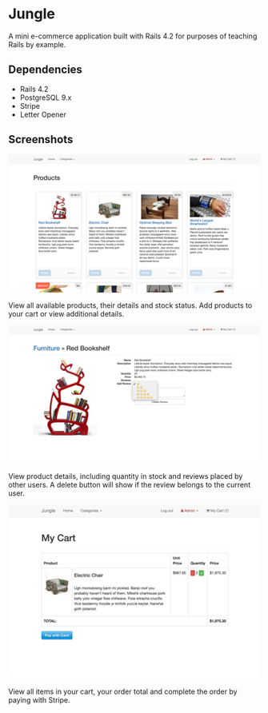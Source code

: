 # Jungle

A mini e-commerce application built with Rails 4.2 for purposes of teaching Rails by example.

## Dependencies

* Rails 4.2 
* PostgreSQL 9.x
* Stripe
* Letter Opener

## Screenshots
 ![image](https://github.com/drhaliburton/jungle-rails/blob/master/public/Screenshots/all_products.png?raw=true)

 View all available products, their details and stock status. Add products to your cart or view additional details.

![image](https://github.com/drhaliburton/jungle-rails/blob/master/public/Screenshots/product_view.png?raw=true)

View product details, including quantity in stock and reviews placed by other users. A delete button will show if the review belongs to the current user.

![image](https://github.com/drhaliburton/jungle-rails/blob/master/public/Screenshots/my_cart.png?raw=true)

View all items in your cart, your order total and complete the order by paying with Stripe.


